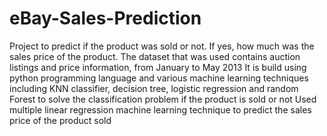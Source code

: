 # eBay-Sales-Prediction
Project to predict if the product was sold or not. If yes, how much was the sales price of the product.
The dataset that was used contains auction listings and price information, from January to May 2013
It is build using python programming language and various machine learning techniques including KNN classifier, decision tree, logistic regression and random Forest to
solve the classification problem if the product is sold or not
Used multiple linear regression machine learning technique to predict the sales price of the product sold

